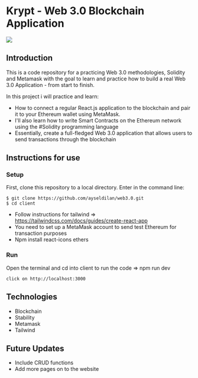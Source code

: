 <h1>Krypt - Web 3.0 Blockchain Application</h1>
<img src="https://i.imgur.com/t8IcpbN.png" />
<br>

## Introduction
This is a code repository for a practicing Web 3.0 methodologies, Solidity and Metamask with the goal to learn and practice  how to build a real Web 3.0 Application - from start to finish.

In this project i will practice and learn:
- How to connect a regular React.js application to the blockchain and pair it to your Ethereum wallet using MetaMask.
- I'll also learn how to write Smart Contracts on the Ethereum network using the #Solidity programming language
- Essentially, create a full-fledged Web 3.0 application that allows users to send transactions through the blockchain

## Instructions for use

### Setup
First, clone this repository to a local directory. Enter in the command line:
```
$ git clone https://github.com/ayseldilan/web3.0.git
$ cd client
```
-	Follow instructions for tailwind => https://tailwindcss.com/docs/guides/create-react-app
-	You need to set up a MetaMask account to send test Ethereum for transaction purposes
-	Npm install react-icons ethers
### Run
Open the terminal and cd into client to run the code  => npm run dev
```
click on http://localhost:3000
```
## Technologies
- Blockchain
- Stability
- Metamask
- Tailwind

## Future Updates

- Include CRUD functions
- Add more pages on to the website
